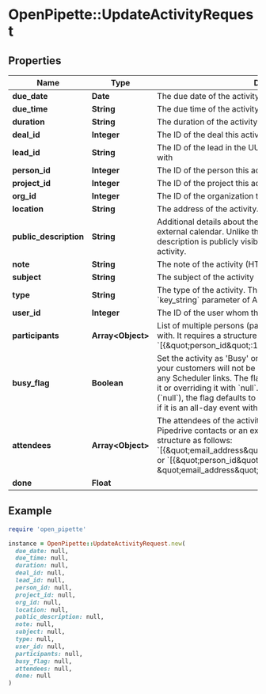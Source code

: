 # OpenPipette::UpdateActivityRequest

## Properties

| Name | Type | Description | Notes |
| ---- | ---- | ----------- | ----- |
| **due_date** | **Date** | The due date of the activity. Format: YYYY-MM-DD | [optional] |
| **due_time** | **String** | The due time of the activity in UTC. Format: HH:MM | [optional] |
| **duration** | **String** | The duration of the activity. Format: HH:MM | [optional] |
| **deal_id** | **Integer** | The ID of the deal this activity is associated with | [optional] |
| **lead_id** | **String** | The ID of the lead in the UUID format this activity is associated with | [optional] |
| **person_id** | **Integer** | The ID of the person this activity is associated with | [optional] |
| **project_id** | **Integer** | The ID of the project this activity is associated with | [optional] |
| **org_id** | **Integer** | The ID of the organization this activity is associated with | [optional] |
| **location** | **String** | The address of the activity. | [optional] |
| **public_description** | **String** | Additional details about the activity that is synced to your external calendar. Unlike the note added to the activity, the description is publicly visible to any guests added to the activity. | [optional] |
| **note** | **String** | The note of the activity (HTML format) | [optional] |
| **subject** | **String** | The subject of the activity | [optional] |
| **type** | **String** | The type of the activity. This is in correlation with the &#x60;key_string&#x60; parameter of ActivityTypes. | [optional] |
| **user_id** | **Integer** | The ID of the user whom the activity is assigned to | [optional] |
| **participants** | **Array&lt;Object&gt;** | List of multiple persons (participants) this activity is associated with. It requires a structure as follows: &#x60;[{\&quot;person_id\&quot;:1,\&quot;primary_flag\&quot;:true}]&#x60; | [optional] |
| **busy_flag** | **Boolean** | Set the activity as &#39;Busy&#39; or &#39;Free&#39;. If the flag is set to &#x60;true&#x60;, your customers will not be able to book that time slot through any Scheduler links. The flag can also be unset by never setting it or overriding it with &#x60;null&#x60;. When the value of the flag is unset (&#x60;null&#x60;), the flag defaults to &#39;Busy&#39; if it has a time set, and &#39;Free&#39; if it is an all-day event without specified time. | [optional] |
| **attendees** | **Array&lt;Object&gt;** | The attendees of the activity. This can be either your existing Pipedrive contacts or an external email address. It requires a structure as follows: &#x60;[{\&quot;email_address\&quot;:\&quot;mail@example.org\&quot;}]&#x60; or &#x60;[{\&quot;person_id\&quot;:1, \&quot;email_address\&quot;:\&quot;mail@example.org\&quot;}]&#x60; | [optional] |
| **done** | **Float** |  | [optional] |

## Example

```ruby
require 'open_pipette'

instance = OpenPipette::UpdateActivityRequest.new(
  due_date: null,
  due_time: null,
  duration: null,
  deal_id: null,
  lead_id: null,
  person_id: null,
  project_id: null,
  org_id: null,
  location: null,
  public_description: null,
  note: null,
  subject: null,
  type: null,
  user_id: null,
  participants: null,
  busy_flag: null,
  attendees: null,
  done: null
)
```

